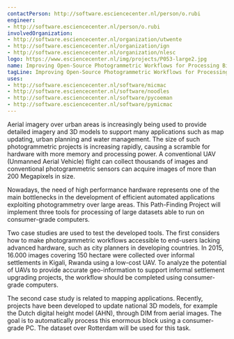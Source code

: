 ```yaml
---
contactPerson: http://software.esciencecenter.nl/person/o.rubi
engineer:
- http://software.esciencecenter.nl/person/o.rubi
involvedOrganization:
- http://software.esciencecenter.nl/organization/utwente
- http://software.esciencecenter.nl/organization/ign
- http://software.esciencecenter.nl/organization/nlesc
logo: https://www.esciencecenter.nl/img/projects/P053-large2.jpg
name: Improving Open-Source Photogrammetric Workflows for Processing Big Datasets
tagLine: Improving Open-Source Photogrammetric Workflows for Processing Big Datasets
uses:
- http://software.esciencecenter.nl/software/micmac
- http://software.esciencecenter.nl/software/noodles
- http://software.esciencecenter.nl/software/pycoeman
- http://software.esciencecenter.nl/software/pymicmac
---
```

Aerial imagery over urban areas is increasingly being used to provide detailed imagery and 3D models to support many applications such as map updating, urban planning and water management. The size of such photogrammetric projects is increasing rapidly, causing a scramble for hardware with more memory and processing power. A conventional UAV (Unmanned Aerial Vehicle) flight can collect thousands of images and conventional photogrammetric sensors can acquire images of more than 200 Megapixels in size.

Nowadays, the need of high performance hardware represents one of the main bottlenecks in the development of efficient automated applications exploiting photogrammetry over large areas. This Path-Finding Project will implement three tools for processing of large datasets able to run on consumer-grade computers.

Two case studies are used to test the developed tools. The first considers how to make photogrammetric workflows accessible to end-users lacking advanced hardware, such as city planners in developing countries. In 2015, 16.000 images covering 150 hectare were collected over informal settlements in Kigali, Rwanda using a low-cost UAV. To analyze the potential of UAVs to provide accurate geo-information to support informal settlement upgrading projects, the workflow should be completed using consumer-grade computers.

The second case study is related to mapping applications. Recently, projects have been developed to update national 3D models, for example the Dutch digital height model (AHN), through DIM from aerial images. The goal is to automatically process this enormous block using a consumer-grade PC. The dataset over Rotterdam will be used for this task.

